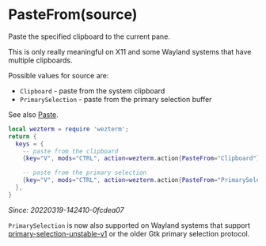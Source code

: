 # PasteFrom(source)

Paste the specified clipboard to the current pane.

This is only really meaningful on X11 and some Wayland systems that have multiple clipboards.

Possible values for source are:

* `Clipboard` - paste from the system clipboard
* `PrimarySelection` - paste from the primary selection buffer

See also [Paste](Paste.md).

```lua
local wezterm = require 'wezterm';
return {
  keys = {
    -- paste from the clipboard
    {key="V", mods="CTRL", action=wezterm.action{PasteFrom="Clipboard"}},

    -- paste from the primary selection
    {key="V", mods="CTRL", action=wezterm.action{PasteFrom="PrimarySelection"}},
  },
}
```

*Since: 20220319-142410-0fcdea07*

`PrimarySelection` is now also supported on Wayland systems that support [primary-selection-unstable-v1](https://wayland.app/protocols/primary-selection-unstable-v1) or the older Gtk primary selection protocol.
